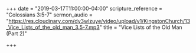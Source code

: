 +++
date = "2019-03-17T11:00:00-04:00"
scripture_reference = "Colossians 3:5-7"
sermon_audio = "https://res.cloudinary.com/dy3wlzuye/video/upload/v1/KingstonChurch/13_Vice_Lists_of_the_old_man_3.5-7.mp3"
title = "Vice Lists of the Old Man (Part 2)"

+++
